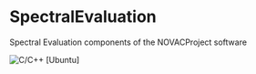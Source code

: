 # SpectralEvaluation
Spectral Evaluation components of the NOVACProject software

![C/C++ [Ubuntu]](https://github.com/mattias42/SpectralEvaluation/workflows/C/C++%20%5BUbuntu%5D/badge.svg?branch=master&event=push)

